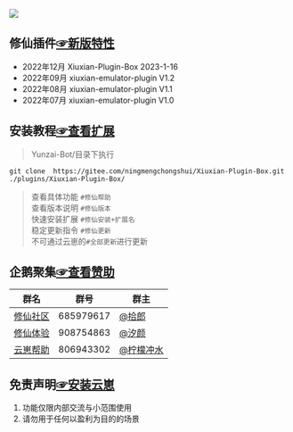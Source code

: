 
 [![](https://profile-counter.glitch.me/Xiuxian-Plugin-Box/count.svg)](https://gitee.com/ningmengchongshui/Xiuxian-Plugin-Box)
## 修仙插件[☞新版特性](https://gitee.com/ningmengchongshui/Xiuxian-Plugin-Box/blob/main/model/README.md)
- 2022年12月 Xiuxian-Plugin-Box 2023-1-16
- 2022年09月 xiuxian-emulator-plugin V1.2
- 2022年08月 xiuxian-emulator-plugin V1.1
- 2022年07月 xiuxian-emulator-plugin V1.0


## 安装教程[☞查看扩展](https://gitee.com/ningmengchongshui/Xiuxian-Plugin-Box/blob/main/plugins/README.md)        

>Yunzai-Bot/目录下执行      
```
git clone  https://gitee.com/ningmengchongshui/Xiuxian-Plugin-Box.git ./plugins/Xiuxian-Plugin-Box/   
```
>查看具体功能  `#修仙帮助`     
>查看版本说明  `#修仙版本`       
>快速安装扩展  `#修仙安装+扩展名`   
>稳定更新指令 `#修仙更新`  
>不可通过云崽的`#全部更新`进行更新

## 企鹅聚集[☞查看赞助](https://gitee.com/ningmengchongshui/Xiuxian-Plugin-Box/blob/main/resources/README.md)      

群名  | 群号  |  群主 
------------- | -------------  | -------------   
| [修仙社区](https://afdian.net/a/ningmengchongshui) | 685979617 | [@拾郎](https://afdian.net/a/ningmengchongshui) |  
| [修仙体验](https://afdian.net/a/ningmengchongshui) | 908754863 | [@汐颜](https://gitee.com/mg1105194437) |   
| [云崽帮助](https://afdian.net/a/WinterChocolates) | 806943302 | [@柠檬冲水](https://gitee.com/djqkl_znje) |  

## 免责声明[☞安装云崽](https://gitee.com/Le-niao/Yunzai-Bot)             
1. 功能仅限内部交流与小范围使用       
2. 请勿用于任何以盈利为目的的场景    